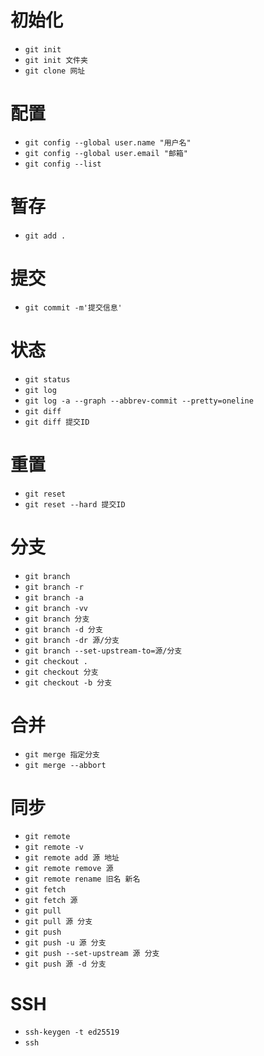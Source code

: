 # 初始化
- `git init`
- `git init 文件夹`
- `git clone 网址`
# 配置
- `git config --global user.name "用户名"`
- `git config --global user.email "邮箱"`
- `git config --list`
# 暂存
- `git add .`
# 提交
- `git commit -m'提交信息'`
# 状态
- `git status`
- `git log`
- `git log -a --graph --abbrev-commit --pretty=oneline`
- `git diff`
- `git diff 提交ID`
# 重置
- `git reset`
- `git reset --hard 提交ID`
# 分支
- `git branch`
- `git branch -r`
- `git branch -a`
- `git branch -vv`
- `git branch 分支`
- `git branch -d 分支`
- `git branch -dr 源/分支`
- `git branch --set-upstream-to=源/分支`
- `git checkout .`
- `git checkout 分支`
- `git checkout -b 分支`
# 合并
- `git merge 指定分支`
- `git merge --abbort`
# 同步
- `git remote`
- `git remote -v`
- `git remote add 源 地址`
- `git remote remove 源`
- `git remote rename 旧名 新名`
- `git fetch`
- `git fetch 源`
- `git pull`
- `git pull 源 分支`
- `git push`
- `git push -u 源 分支`
- `git push --set-upstream 源 分支`
- `git push 源 -d 分支`
# SSH
- `ssh-keygen -t ed25519`
- `ssh`